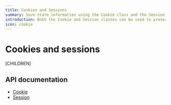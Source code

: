 ```yaml
---
title: Cookies and Sessions
summary: Save state information using the Cookie class and the Session class.
introduction: Both the Cookie and Session classes can be used to preserve certain data across subsequent page requests.
icon: cookie
---
```


# Cookies and sessions

[CHILDREN]

## API documentation

- [Cookie](api:SilverStripe\Control\Cookie)
- [Session](api:SilverStripe\Control\Session)
